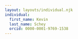 ```yaml
---
layout: layouts/individual.njk
individual:
  first_name: Kevin
  last_name: Schey
  orcid: 0000-0001-9769-1538
---
```

